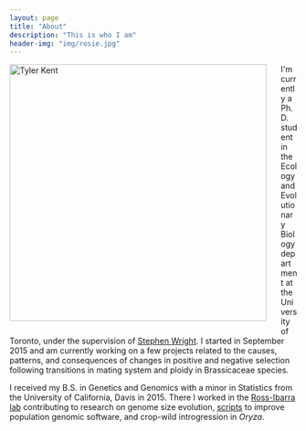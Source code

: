 ```yaml
---
layout: page
title: "About"
description: "This is who I am"
header-img: "img/rosie.jpg"
---
```


<div style="float: left; padding-right: 25px; padding-bottom: 25px">
	<a href="http://tvkent.github.io/img/suh.jpg"><img src="/img/tyler2.jpg" width="450" alt="Tyler Kent" onclick="_gaq.push(['_trackEvent', 'IMGs', 'Image', 'Ironman']);" /></a>
</div>


I'm currently a Ph.D. student in the Ecology and Evolutionary Biology department at the University of Toronto, under the supervision of [Stephen Wright](http://wright.eeb.utoronto.ca).
I started in September 2015 and am currently working on a few projects related to the causes, patterns, and consequences of changes in positive and negative selection following transitions in mating system and ploidy in Brassicaceae species.  

I received my B.S. in Genetics and Genomics with a minor in Statistics from the University of California, Davis in 2015.
There I worked in the [Ross-Ibarra lab](http://www.rilab.org) contributing to research on genome size evolution, [scripts](https://github.com/mojaveazure/angsd-wrapper) to improve population genomic software, and crop-wild introgression in *Oryza*.
